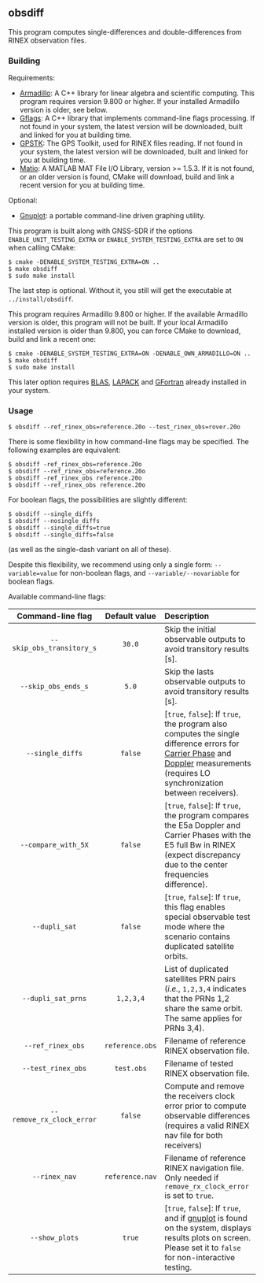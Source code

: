 ## obsdiff

[comment]: # (
SPDX-License-Identifier: GPL-3.0-or-later
)

[comment]: # (
SPDX-FileCopyrightText: Javier Arribas, 2020. <jarribas@cttc.es>
)

This program computes single-differences and double-differences from RINEX
observation files.

### Building

Requirements:

- [Armadillo](http://arma.sourceforge.net/): A C++ library for linear algebra
  and scientific computing. This program requires version 9.800 or higher. If
  your installed Armadillo version is older, see below.
- [Gflags](https://github.com/gflags/gflags): A C++ library that implements
  command-line flags processing. If not found in your system, the latest version
  will be downloaded, built and linked for you at building time.
- [GPSTK](https://github.com/SGL-UT/GPSTk): The GPS Toolkit, used for RINEX
  files reading. If not found in your system, the latest version will be
  downloaded, built and linked for you at building time.
- [Matio](https://github.com/tbeu/matio): A MATLAB MAT File I/O Library,
  version >= 1.5.3. If it is not found, or an older version is found, CMake will
  download, build and link a recent version for you at building time.

Optional:

- [Gnuplot](http://www.gnuplot.info/): a portable command-line driven graphing
  utility.

This program is built along with GNSS-SDR if the options
`ENABLE_UNIT_TESTING_EXTRA` or `ENABLE_SYSTEM_TESTING_EXTRA` are set to `ON`
when calling CMake:

```
$ cmake -DENABLE_SYSTEM_TESTING_EXTRA=ON ..
$ make obsdiff
$ sudo make install
```

The last step is optional. Without it, you still will get the executable at
`../install/obsdiff`.

This program requires Armadillo 9.800 or higher. If the available Armadillo
version is older, this program will not be built. If your local Armadillo
installed version is older than 9.800, you can force CMake to download, build
and link a recent one:

```
$ cmake -DENABLE_SYSTEM_TESTING_EXTRA=ON -DENABLE_OWN_ARMADILLO=ON ..
$ make obsdiff
$ sudo make install
```

This later option requires [BLAS](http://www.netlib.org/blas/),
[LAPACK](http://www.netlib.org/lapack/) and
[GFortran](https://gcc.gnu.org/fortran/) already installed in your system.

### Usage

```
$ obsdiff --ref_rinex_obs=reference.20o --test_rinex_obs=rover.20o
```

There is some flexibility in how command-line flags may be specified. The
following examples are equivalent:

```
$ obsdiff -ref_rinex_obs=reference.20o
$ obsdiff --ref_rinex_obs=reference.20o
$ obsdiff -ref_rinex_obs reference.20o
$ obsdiff --ref_rinex_obs reference.20o
```

For boolean flags, the possibilities are slightly different:

```
$ obsdiff --single_diffs
$ obsdiff --nosingle_diffs
$ obsdiff --single_diffs=true
$ obsdiff --single_diffs=false
```

(as well as the single-dash variant on all of these).

Despite this flexibility, we recommend using only a single form:
`--variable=value` for non-boolean flags, and `--variable/--novariable` for
boolean flags.

Available command-line flags:

| **Command-line flag**     | **Default value** | **Description**  |
|:-------------------------:|:-----------------:|:-----------------|
| `--skip_obs_transitory_s` | `30.0`            | Skip the initial observable outputs to avoid transitory results [s]. |
| `--skip_obs_ends_s`       | `5.0`             | Skip the lasts observable outputs to avoid transitory results [s]. |
| `--single_diffs`          | `false`           | [`true`, `false`]: If `true`, the program also computes the single difference errors for [Carrier Phase](https://gnss-sdr.org/docs/sp-blocks/observables/#carrier-phase-measurement) and [Doppler](https://gnss-sdr.org/docs/sp-blocks/observables/#doppler-shift-measurement) measurements (requires LO synchronization between receivers). |
| `--compare_with_5X`       | `false`           | [`true`, `false`]: If `true`, the program compares the E5a Doppler and Carrier Phases with the E5 full Bw in RINEX (expect discrepancy due to the center frequencies difference). |
| `--dupli_sat`             | `false`           | [`true`, `false`]: If `true`, this flag enables special observable test mode where the scenario contains duplicated satellite orbits. |
| `--dupli_sat_prns`        | `1,2,3,4`         | List of duplicated satellites PRN pairs (_i.e._, `1,2,3,4` indicates that the PRNs 1,2 share the same orbit. The same applies for PRNs 3,4). |
| `--ref_rinex_obs`         | `reference.obs`   | Filename of reference RINEX observation file. |
| `--test_rinex_obs`        | `test.obs`        | Filename of tested RINEX observation file. |
| `--remove_rx_clock_error` | `false`           | Compute and remove the receivers clock error prior to compute observable differences (requires a valid RINEX nav file for both receivers) |
| `--rinex_nav`             | `reference.nav` | Filename of reference RINEX navigation file. Only needed if `remove_rx_clock_error` is set to `true`. |
| `--show_plots`            | `true`            | [`true`, `false`]: If `true`, and if [gnuplot](http://www.gnuplot.info/) is found on the system, displays results plots on screen. Please set it to `false` for non-interactive testing. |
